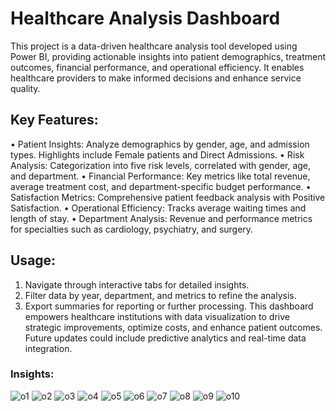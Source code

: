 # Healthcare Analysis Dashboard
This project is a data-driven healthcare analysis tool developed using Power BI, providing actionable insights into patient demographics, treatment outcomes, financial performance, and operational efficiency. It enables healthcare providers to make informed decisions and enhance service quality.
## Key Features:
•	Patient Insights: Analyze demographics by gender, age, and admission types. Highlights include Female patients and Direct Admissions.
•	Risk Analysis: Categorization into five risk levels, correlated with gender, age, and department.
•	Financial Performance: Key metrics like total revenue, average treatment cost, and department-specific budget performance.
•	Satisfaction Metrics: Comprehensive patient feedback analysis with Positive Satisfaction.
•	Operational Efficiency: Tracks average waiting times and length of stay.
•	Department Analysis: Revenue and performance metrics for specialties such as cardiology, psychiatry, and surgery.
## Usage:
1.	Navigate through interactive tabs for detailed insights.
2.	Filter data by year, department, and metrics to refine the analysis.
3.	Export summaries for reporting or further processing.
This dashboard empowers healthcare institutions with data visualization to drive strategic improvements, optimize costs, and enhance patient outcomes. Future updates could include predictive analytics and real-time data integration.
### Insights: 
![o1](https://github.com/user-attachments/assets/d8dc4e26-8662-4e7c-b3ee-dc9aaf3b78bc)
![o2](https://github.com/user-attachments/assets/a7ca3394-d4c5-4a50-a2bb-1600e2c38b8a)
![o3](https://github.com/user-attachments/assets/fc526751-388b-435b-808f-1274b15edfae)
![o4](https://github.com/user-attachments/assets/55f1c549-dd1e-472c-b33e-0f4609ed4ea5)
![o5](https://github.com/user-attachments/assets/64d0396a-9020-4895-8b94-4b37e8b9d113)
![o6](https://github.com/user-attachments/assets/83855684-4523-4a98-ad28-70fe43211aab)
![o7](https://github.com/user-attachments/assets/b5f754d1-3711-4beb-bcae-8908beb92e6d)
![o8](https://github.com/user-attachments/assets/1b7145db-e19d-414d-81c3-e0b9ed07baad)
![o9](https://github.com/user-attachments/assets/b34a6616-460f-4143-9c48-c23a6c123b53)
![o10](https://github.com/user-attachments/assets/9ff8fe2c-d766-4044-8e13-de79b787ee28)
